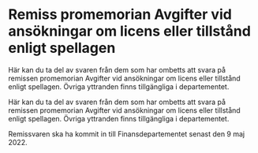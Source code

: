 # Remiss promemorian Avgifter vid ansökningar om licens eller tillstånd enligt spellagen

Här kan du ta del av svaren från dem som har ombetts att svara på remissen promemorian Avgifter vid ansökningar om licens eller tillstånd enligt spellagen. Övriga yttranden finns tillgängliga i departementet.

Här kan du ta del av svaren från dem som har ombetts att svara på remissen promemorian Avgifter vid ansökningar om licens eller tillstånd enligt spellagen. Övriga yttranden finns tillgängliga i departementet.

Remissvaren ska ha kommit in till Finansdepartementet senast den 9 maj
2022.
